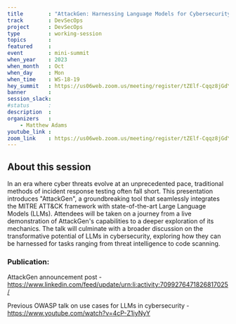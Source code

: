 ```yaml
---
title        : "AttackGen: Harnessing Language Models for Cybersecurity Simulations"
track        : DevSecOps
project      : DevSecOps
type         : working-session
topics       :
featured     :
event        : mini-summit
when_year    : 2023
when_month   : Oct
when_day     : Mon
when_time    : WS-18-19
hey_summit   : https://us06web.zoom.us/meeting/register/tZElf-Cqqz8jGdYeSh22ml3G54YotO-3gYc9
banner       : 
session_slack:
#status      : 
description  :
organizers   :
    - Matthew Adams       
youtube_link : 
zoom_link    : https://us06web.zoom.us/meeting/register/tZElf-Cqqz8jGdYeSh22ml3G54YotO-3gYc9
---
```


## About this session
In an era where cyber threats evolve at an unprecedented pace, traditional methods of incident response testing often fall short. This presentation introduces "AttackGen", a groundbreaking tool that seamlessly integrates the MITRE ATT&CK framework with state-of-the-art Large Language Models (LLMs). Attendees will be taken on a journey from a live demonstration of AttackGen's capabilities to a deeper exploration of its mechanics. The talk will culminate with a broader discussion on the transformative potential of LLMs in cybersecurity, exploring how they can be harnessed for tasks ranging from threat intelligence to code scanning.

### Publication:
AttackGen announcement post - https://www.linkedin.com/feed/update/urn:li:activity:7099276471826817025/

Previous OWASP talk on use cases for LLMs in cybersecurity - https://www.youtube.com/watch?v=4cP-Z1iyNyY
